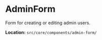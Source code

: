 # AdminForm

Form for creating or editing admin users.

**Location:** `src/core/components/admin-form/`
